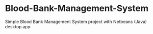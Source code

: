 # Blood-Bank-Management-System
Simple Blood Bank Management System project with Netbeans (Java)
desktop app

